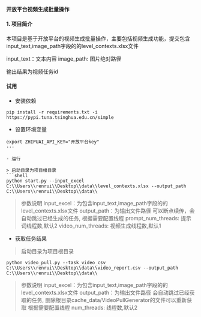 #### 开放平台视频生成批量操作

#### 1. 项目简介
本项目是基于开放平台的视频生成批量操作，主要包括视频生成功能，提交包含input_text,image_path字段的的level_contexts.xlsx文件

input_text：文本内容
image_path: 图片绝对路径

输出结果为视频任务id


#### 试用

- 安装依赖
```shell
pip install -r requirements.txt -i https://pypi.tuna.tsinghua.edu.cn/simple

```


- 设置环境变量
```shell
export ZHIPUAI_API_KEY="开放平台key" 
···

- 运行

> 启动目录为项目根目录
```shell
python start.py --input_excel C:\\Users\\renrui\\Desktop\\data\\level_contexts.xlsx --output_path C:\\Users\\renrui\\Desktop\\data\\
```

> 参数说明
> input_excel：为包含input_text,image_path字段的的level_contexts.xlsx文件
> output_path：为输出文件路径
> 可以断点续传，会自动跳过已经生成的任务, 
> 根据需要配置线程
> prompt_num_threads: 提示词线程数,默认2
> video_num_threads: 视频生成线程数,默认1
> 

- 获取任务结果 

> 启动目录为项目根目录
```shell
python video_pull.py --task_video_csv C:\\Users\\renrui\\Desktop\\data\\video_report.csv --output_path C:\\Users\\renrui\\Desktop\\data\\
```
> 参数说明
> input_excel：为包含input_text,image_path字段的的level_contexts.xlsx文件
> output_path：为输出文件路径
> 会自动跳过已经获取的任务, 删除根目录cache_data/VideoPullGenerator的文件可以重新获取
> 根据需要配置线程
> num_threads: 线程数,默认2